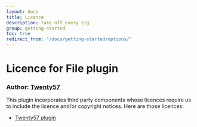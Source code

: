 ```yaml
---
layout: docs
title: Licence
description: Take off every zig
group: getting-started
toc: true
redirect_from: "/docs/getting-started/options/"
---
```

# Licence for File plugin

### Author: [Twenty57](http://www.twenty57.com)

This plugin incorporates third party components whose licences require us to include the licence and/or copyright notices. Here are those licences:

- [Twenty57 plugin](https://linx.software/Support/BuiltIn/Licence)